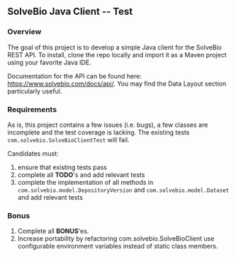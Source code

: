 ## SolveBio Java Client -- Test

### Overview
The goal of this project is to develop a simple Java client for the SolveBio REST API. To install, clone the repo locally and import it as a Maven project using your favorite Java IDE.

Documentation for the API can be found here: https://www.solvebio.com/docs/api/. You may find the Data Layout section particularly useful.

### Requirements
As is, this project contains a few issues (i.e. bugs), a few classes are incomplete and the test coverage is lacking. The existing tests `com.solvebio.SolveBioClientTest` will fail.

Candidates must:
1. ensure that existing tests pass
2. complete all **TODO**'s and add relevant tests
3. complete the implementation of all methods in `com.solvebio.model.DepositoryVersion` and `com.solvebio.model.Dataset` and  add relevant tests


### Bonus
1. Complete all **BONUS**'es.
2. Increase portability by refactoring com.solvebio.SolveBioClient use configurable environment variables instead of static class members.
